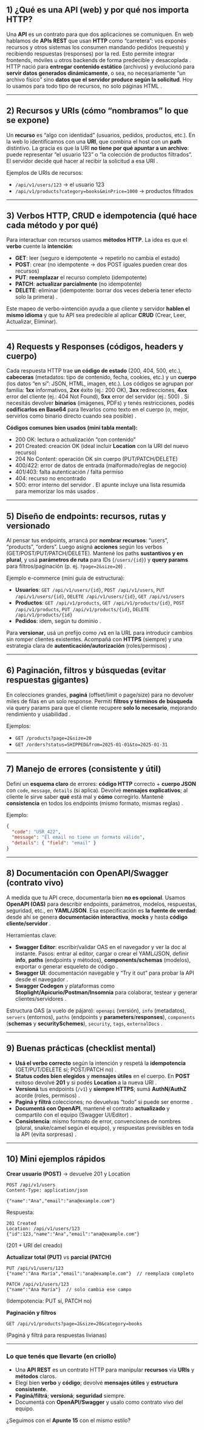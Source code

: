 ## 1) ¿Qué es una API (web) y por qué nos importa HTTP?

Una **API** es un contrato para que dos aplicaciones se comuniquen. En web hablamos de **APIs REST** que usan **HTTP** como “carretera”: vos exponés recursos y otros sistemas los consumen mandando pedidos (requests) y recibiendo respuestas (responses) por la red. Esto permite integrar frontends, móviles u otros backends de forma predecible y desacoplada .
HTTP nació para **entregar contenido estático** (archivos) y evolucionó para **servir datos generados dinámicamente**, o sea, no necesariamente “un archivo físico” sino **datos que el servidor produce según la solicitud**. Hoy lo usamos para todo tipo de recursos, no solo páginas HTML .

---

## 2) Recursos y URIs (cómo “nombramos” lo que se expone)

Un **recurso** es “algo con identidad” (usuarios, pedidos, productos, etc.). En la web lo identificamos con una **URI**, que combina el host con un **path** distintivo. La gracia es que la URI **no tiene por qué apuntar a un archivo**: puede representar “el usuario 123” o “la colección de productos filtrados”. El servidor decide qué hacer al recibir la solicitud a esa URI .

Ejemplos de URIs de recursos:

* `/api/v1/users/123` → el usuario 123
* `/api/v1/products?category=books&minPrice=1000` → productos filtrados

---

## 3) Verbos HTTP, CRUD e **idempotencia** (qué hace cada método y por qué)

Para interactuar con recursos usamos **métodos HTTP**. La idea es que el **verbo** cuente la **intención**:

* **GET**: leer (seguro e idempotente → repetirlo no cambia el estado)
* **POST**: crear (no idempotente → dos POST iguales pueden crear dos recursos)
* **PUT**: **reemplazar** el recurso completo (idempotente)
* **PATCH**: **actualizar parcialmente** (no idempotente)
* **DELETE**: eliminar (idempotente: borrar dos veces debería tener efecto solo la primera)  .

Este mapeo de verbo→intención ayuda a que cliente y servidor **hablen el mismo idioma** y que tu API sea predecible al aplicar **CRUD** (Crear, Leer, Actualizar, Eliminar).

---

## 4) Requests y Responses (códigos, headers y cuerpo)

Cada respuesta HTTP trae **un código de estado** (200, 404, 500, etc.), **cabeceras** (metadatos: tipo de contenido, fecha, cookies, etc.) y un **cuerpo** (los datos “en sí”: JSON, HTML, imagen, etc.). Los códigos se agrupan por familia:
**1xx** informativos, **2xx** éxito (ej.: 200 OK), **3xx** redirecciones, **4xx** error del cliente (ej.: 404 Not Found), **5xx** error del servidor (ej.: 500)   .
Si necesitás devolver **binarios** (imágenes, PDFs) y tenés restricciones, podés **codificarlos en Base64** para llevarlos como texto en el cuerpo (o, mejor, servirlos como binario directo cuando sea posible) .

**Códigos comunes bien usados (mini tabla mental):**

* 200 OK: lectura o actualización “con contenido”
* 201 Created: creación OK (ideal incluir **Location** con la URI del nuevo recurso)&#x20;
* 204 No Content: operación OK sin cuerpo (PUT/PATCH/DELETE)&#x20;
* 400/422: error de datos de entrada (malformado/reglas de negocio) &#x20;
* 401/403: falta autenticación / falta permiso&#x20;
* 404: recurso no encontrado&#x20;
* 500: error interno del servidor .
  El apunte incluye una lista resumida para memorizar los más usados .

---

## 5) Diseño de endpoints: recursos, rutas y **versionado**

Al pensar tus endpoints, arrancá por **nombrar recursos**: “users”, “products”, “orders”. Luego asigná **acciones** según los verbos (GET/POST/PUT/PATCH/DELETE). Mantené los paths **sustantivos y en plural**, y usá **parámetros de ruta** para IDs (`/users/{id}`) y **query params** para filtros/paginación (p. ej. `?page=2&size=20`) .

Ejemplo e-commerce (mini guía de estructura):

* **Usuarios**: `GET /api/v1/users/{id}`, `POST /api/v1/users`, `PUT /api/v1/users/{id}`, `DELETE /api/v1/users/{id}`, `GET /api/v1/users`
* **Productos**: `GET /api/v1/products`, `GET /api/v1/products/{id}`, `POST /api/v1/products`, `PUT /api/v1/products/{id}`, `DELETE /api/v1/products/{id}`
* **Pedidos**: idem, según tu dominio  .

Para **versionar**, usá un prefijo como **`/v1`** en la URL para introducir cambios sin romper clientes existentes. Acompañá con **HTTPS** (siempre) y una estrategia clara de **autenticación/autorización** (roles/permisos) .

---

## 6) Paginación, filtros y búsquedas (evitar respuestas gigantes)

En colecciones grandes, **paginá** (offset/limit o page/size) para no devolver miles de filas en un solo response. Permití **filtros y términos de búsqueda** via query params para que el cliente recupere **solo lo necesario**, mejorando rendimiento y usabilidad .

Ejemplos:

* `GET /products?page=2&size=20`
* `GET /orders?status=SHIPPED&from=2025-01-01&to=2025-01-31`

---

## 7) Manejo de errores (consistente y útil)

Definí un **esquema claro** de errores: **código HTTP** correcto + **cuerpo JSON** con `code`, `message`, `details` (si aplica). Devolvé **mensajes explicativos**; al cliente le sirve saber **qué** está mal y **cómo** corregirlo. Mantené **consistencia** en todos los endpoints (mismo formato, mismas reglas)  .

Ejemplo:

```json
{
  "code": "USR_422",
  "message": "El email no tiene un formato válido",
  "details": { "field": "email" }
}
```

---

## 8) Documentación con **OpenAPI/Swagger** (contrato vivo)

A medida que tu API crece, documentarla bien **no es opcional**. Usamos **OpenAPI (OAS)** para describir endpoints, parámetros, modelos, respuestas, seguridad, etc., en **YAML/JSON**. Esa especificación es **la fuente de verdad**: desde ahí se genera **documentación interactiva**, **mocks** y hasta **código cliente/servidor**  .

Herramientas clave:

* **Swagger Editor**: escribir/validar OAS en el navegador y ver la doc al instante. Pasos: entrar al editor, cargar o crear el YAML/JSON, definir **info**, **paths** (endpoints y métodos), **components/schemas** (modelos), exportar o generar esqueleto de código   .
* **Swagger UI**: documentación navegable y “Try it out” para probar la API desde el navegador .
* **Swagger Codegen** y plataformas como **Stoplight/Apicurio/Postman/Insomnia** para colaborar, testear y generar clientes/servidores .

Estructura OAS (a vuelo de pájaro): `openapi` (versión), `info` (metadatos), `servers` (entornos), `paths` (endpoints y **parameters**/**responses**), `components` (**schemas** y **securitySchemes**), `security`, `tags`, `externalDocs`   .

---

## 9) Buenas prácticas (checklist mental)

* **Usá el verbo correcto** según la intención y respetá la **idempotencia** (GET/PUT/DELETE sí; POST/PATCH no) .
* **Status codes bien elegidos** y **mensajes útiles** en el cuerpo. En **POST** exitoso devolvé **201** y si podés **Location** a la nueva URI .
* **Versioná** tus endpoints (`/v1`) y **siempre HTTPS**; sumá **AuthN/AuthZ** acorde (roles, permisos) .
* **Paginá y filtrá** colecciones; no devuelvas “todo” si puede ser enorme .
* **Documentá con OpenAPI**, mantené el contrato **actualizado** y compartilo con el equipo (Swagger UI/Editor) .
* **Consistencia**: mismo formato de error, convenciones de nombres (plural, snake/camel según el equipo), y respuestas previsibles en toda la API (evita sorpresas) .

---

## 10) Mini ejemplos rápidos

**Crear usuario (POST)** → devuelve 201 y Location

```
POST /api/v1/users
Content-Type: application/json

{"name":"Ana","email":"ana@example.com"}
```

Respuesta:

```
201 Created
Location: /api/v1/users/123
{"id":123,"name":"Ana","email":"ana@example.com"}
```

(201 + URI del creado)&#x20;

**Actualizar total (PUT)** vs **parcial (PATCH)**

```
PUT /api/v1/users/123
{"name":"Ana María","email":"ana@example.com"}  // reemplaza completo
```

```
PATCH /api/v1/users/123
{"name":"Ana María"}  // solo cambia ese campo
```

(Idempotencia: PUT sí, PATCH no)&#x20;

**Paginación y filtros**

```
GET /api/v1/products?page=2&size=20&category=books
```

(Paginá y filtrá para respuestas livianas)&#x20;

---

### Lo que tenés que llevarte (en criollo)

* Una **API REST** es un contrato HTTP para manipular **recursos** vía **URIs** y **métodos** claros.
* Elegí bien **verbo** y **código**; devolvé **mensajes útiles** y **estructura consistente**.
* **Paginá/filtrá**; **versioná**; **seguridad** siempre.
* Documentá con **OpenAPI/Swagger** y usalo como contrato vivo del equipo.

¿Seguimos con el **Apunte 15** con el mismo estilo?

